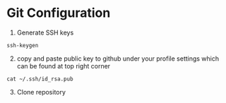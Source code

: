 # Git Configuration

1. Generate SSH keys

```
ssh-keygen
```

2. copy and paste public key to github under your profile settings which can be found at top right corner

```
cat ~/.ssh/id_rsa.pub
```

3. Clone repository